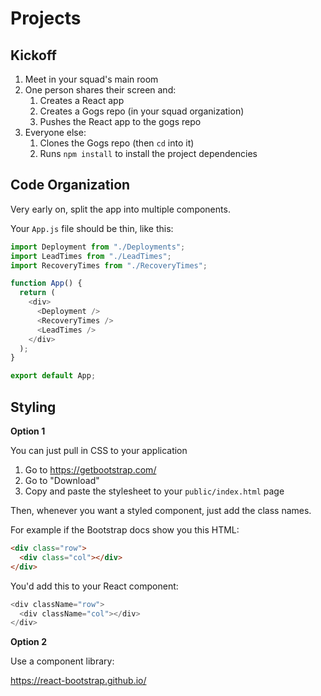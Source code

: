 # Projects

## Kickoff

1. Meet in your squad's main room
1. One person shares their screen and:
   1. Creates a React app
   1. Creates a Gogs repo (in your squad organization)
   1. Pushes the React app to the gogs repo
1. Everyone else:
   1. Clones the Gogs repo (then `cd` into it)
   1. Runs `npm install` to install the project dependencies

## Code Organization

Very early on, split the app into multiple components.

Your `App.js` file should be thin, like this:

```js
import Deployment from "./Deployments";
import LeadTimes from "./LeadTimes";
import RecoveryTimes from "./RecoveryTimes";

function App() {
  return (
    <div>
      <Deployment />
      <RecoveryTimes />
      <LeadTimes />
    </div>
  );
}

export default App;
```

## Styling

**Option 1**

You can just pull in CSS to your application

1. Go to https://getbootstrap.com/
1. Go to "Download"
1. Copy and paste the stylesheet to your `public/index.html` page

Then, whenever you want a styled component, just add the class names.

For example if the Bootstrap docs show you this HTML:

```html
<div class="row">
  <div class="col"></div>
</div>
```

You'd add this to your React component:

```js
<div className="row">
  <div className="col"></div>
</div>
```

**Option 2**

Use a component library:

https://react-bootstrap.github.io/

